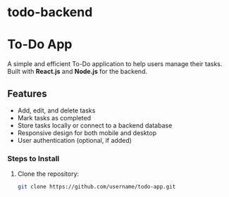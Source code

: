 ﻿# todo-backend
# To-Do App

A simple and efficient To-Do application to help users manage their tasks. Built with **React.js** and **Node.js** for the backend.

## Features

- Add, edit, and delete tasks
- Mark tasks as completed
- Store tasks locally or connect to a backend database
- Responsive design for both mobile and desktop
- User authentication (optional, if added)





### Steps to Install

1. Clone the repository:
   ```bash
   git clone https://github.com/username/todo-app.git
